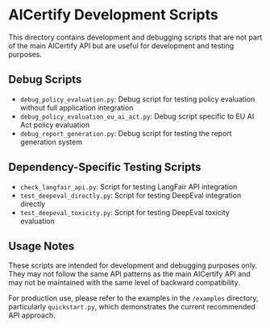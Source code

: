 # AICertify Development Scripts

This directory contains development and debugging scripts that are not part of the main AICertify API but are useful for development and testing purposes.

## Debug Scripts

- `debug_policy_evaluation.py`: Debug script for testing policy evaluation without full application integration
- `debug_policy_evaluation_eu_ai_act.py`: Debug script specific to EU AI Act policy evaluation
- `debug_report_generation.py`: Debug script for testing the report generation system

## Dependency-Specific Testing Scripts

- `check_langfair_api.py`: Script for testing LangFair API integration
- `test_deepeval_directly.py`: Script for testing DeepEval integration directly
- `test_deepeval_toxicity.py`: Script for testing DeepEval toxicity evaluation

## Usage Notes

These scripts are intended for development and debugging purposes only. They may not follow the same API patterns as the main AICertify API and may not be maintained with the same level of backward compatibility.

For production use, please refer to the examples in the `/examples` directory, particularly `quickstart.py`, which demonstrates the current recommended API approach.
